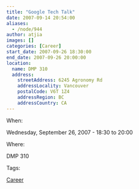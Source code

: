 ```yaml
---
title: "Google Tech Talk"
date: 2007-09-14 20:54:00
aliases:
  - /node/944
author: atjia
images: []
categories: [Career]
start_date: 2007-09-26 18:30:00
end_date: 2007-09-26 20:00:00
location:
  name: DMP 310
  address:
    streetAddress: 6245 Agronomy Rd
    addressLocality: Vancouver
    postalCode: V6T 1Z4
    addressRegion: BC
    addressCountry: CA
---
```


When:

Wednesday, September 26, 2007 - 18:30 to 20:00

Where:

DMP 310

Tags:

[Career](/career)
